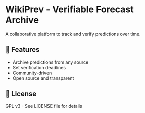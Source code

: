 # WikiPrev - Verifiable Forecast Archive

A collaborative platform to track and verify predictions over time.

## 🌟 Features
- Archive predictions from any source
- Set verification deadlines
- Community-driven 
- Open source and transparent



## 📝 License
GPL v3 - See LICENSE file for details
